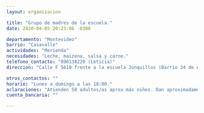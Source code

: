 ```yaml
---
layout: organizacion

title: "Grupo de madres de la escuela."
date: 2020-04-05 20:23:06 -0300

departamento: "Montevideo"
barrio: "Casavalle"
actividades: "Merienda"
necesidades: "Leche, maizena, salsa y carne."
telefono_contacto: "096138220 (Leticia)"
direccion: "Calle F 5610 frente a la escuela Junquillos (Barrio 24 de enero Instrucciones entre Domingo Arena y Duran)"

otros_contactos: ""
horario: "Lunes a domingo a las 18:00."
aclaraciones: "Atienden 50 adultos/as aprox más niñes. Dan aproximadamente 70 botellas de leche."
cuenta_bancaria: ""

---
```

